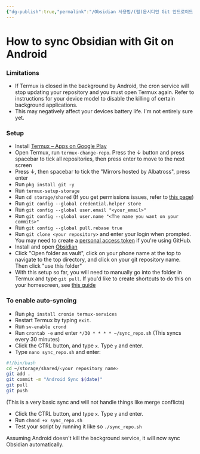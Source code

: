 ```yaml
---
{"dg-publish":true,"permalink":"/Obsidian 사용법/(펌)옵시디언 Git 안드로이드 동기화/","noteIcon":""}
---
```


# How to sync Obsidian with Git on Android

### Limitations

- If Termux is closed in the background by Android, the cron service will stop updating your repository and you must open Termux again. Refer to instructions for your device model to disable the killing of certain background applications.
- This may negatively affect your devices battery life. I'm not entirely sure yet. 

### Setup

- Install [Termux – Apps on Google Play](https://play.google.com/store/apps/details?id=com.termux&hl=en_GB&gl=US)
- Open Termux, run `termux-change-repo`. Press the ↓ button and press spacebar to tick all repositories, then press enter to move to the next screen
- Press ↓, then spacebar to tick the "Mirrors hosted by Albatross", press enter
- Run `pkg install git -y`
- Run `termux-setup-storage`
- Run `cd storage/shared` (If you get permissions issues, refer to [this page](https://wiki.termux.com/wiki/Termux-setup-storage))
- Run `git config --global credential.helper store`
- Run `git config --global user.email "<your_email>"`
- Run `git config --global user.name "<The name you want on your commits>"`
- Run `git config --global pull.rebase true`
- Run `git clone <your repository>` and enter your login when prompted. You may need to create a [personal access token](https://github.com/settings/tokens) if you're using GitHub.
- Install and open [Obsidian](https://play.google.com/store/apps/details?id=md.obsidian&hl=en_GB&gl=US)
- Click "Open folder as vault", click on your phone name at the top to navigate to the top directory, and click on your git repository name. Then click "use this folder"
- With this setup so far, you will need to manually go into the folder in Termux and type `git pull`. If you'd like to create shortcuts to do this on your homescreen, see [this guide](https://renerocks.ai/blog/obsidian-encrypted-github-android/#shortcuts-for-committing-pushing-and-pulling)

### To enable auto-syncing

- Run `pkg install cronie termux-services`
- Restart Termux by typing `exit`.
- Run `sv-enable crond`
- Run `crontab -e` and enter `*/30 * * * * ~/sync_repo.sh` (This syncs every 30 minutes)
- Click the CTRL button, and type `x`. Type `y` and enter.
- Type `nano sync_repo.sh` and enter:

```bash
#!/bin/bash
cd ~/storage/shared/<your repository name>
git add .
git commit -m "Android Sync $(date)"
git pull
git push
```

(This is a very basic sync and will not handle things like merge conflicts)

- Click the CTRL button, and type `x`. Type `y` and enter.
- Run `chmod +x sync_repo.sh`
- Test your script by running it like so `./sync_repo.sh`

Assuming Android doesn't kill the background service, it will now sync Obsidian automatically.